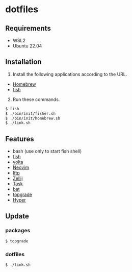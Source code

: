 # dotfiles 

## Requirements

- WSL2
- Ubuntu 22.04

## Installation

1. Install the following applications according to the URL.

- [Homebrew](https://brew.sh)
- [fish](https://launchpad.net/~fish-shell/+archive/ubuntu/release-3)

2. Run these commands.

```sh
$ fish
$ ./bin/init/fisher.sh
$ ./bin/init/homebrew.sh
$ ./link.sh
```

## Features

- bash (use only to start fish shell)
- [fish](https://github.com/fish-shell/fish-shell)
- [volta](https://github.com/volta-cli/volta)
- [Neovim](https://github.com/neovim/neovim) 
- [lftp](https://packages.ubuntu.com/jammy/lftp)
- [Zellij](https://github.com/zellij-org/zellij)
- [Task](https://taskfile.dev)
- [bat](https://github.com/sharkdp/bat)
- [topgrade](https://github.com/topgrade-rs/topgrade)
- [Hyper](https://github.com/vercel/hyper)

## Update

### packages

```sh
$ topgrade
```

### dotfiles

```sh
$ ./link.sh
```
